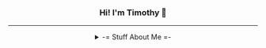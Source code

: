 <h3 align="center"> <b>Hi! I'm Timothy 👋</b></h3>

***
<details align="center">
<summary align="center">-= Stuff About Me =-</summary>
  
- 🎓 I'm currently studying Computer Science and Finance @ [The University of Waterloo](https://uwaterloo.ca/computing-financial-management/)
- 🤗 I enjoy everything about computers! I'm an avid PC enthusiast and enjoy programming 🔧
- 🐍 I'm learning Python in my free time </a>
- 🥅 Goals: Learn and experience as many things as possible! 😉
- 🏎 Currently obsessed with Formula 1! 😅

***
<h3 align="center">Experienced in</h3>

<img src="https://img.shields.io/badge/python%20-%2314354C.svg?&style=for-the-badge&logo=python&logoColor=white"/><img src="https://img.shields.io/badge/azure%20-%230072C6.svg?&style=for-the-badge&logo=azure-devops&logoColor=white"/><img src="https://img.shields.io/badge/github%20-%23121011.svg?&style=for-the-badge&logo=github&logoColor=white"/><img src="https://img.shields.io/badge/bitbucket%20-%230047B3.svg?&style=for-the-badge&logo=bitbucket&logoColor=white"/>

<h3 align="center">Connect with me</h3>
<p align="center">
<a href="https://twitter.com/intent/user?screen_name=Ti1mmyy" target="blank"><img align="center" src="https://img.shields.io/badge/@Ti1mmyy%20-%231DA1F2.svg?&style=for-the-badge&logo=Twitter&logoColor=white" alt="@Ti1mmyy"/></a>
<a href="https://linkedin.com/in/timothyzheng" target="blank"><img align="center" src="https://img.shields.io/badge/linkedin%20-%230077B5.svg?&style=for-the-badge&logo=linkedin&logoColor=white" alt="Timothy Zheng" /></a>
  
<a href="https://devpost.com/Ti1mmy" target="blank"><img align="center" src="https://img.shields.io/badge/Devpost-003E54.svg?style=for-the-badge&logo=Devpost&logoColor=white" alt="Devpost - Ti1mmy" /></a>

  
<h3>📊 Github Stats</h3>
<table valign="center" align="center"><tr>
  <td valign="center"> <img height="175em" src="https://github-readme-stat-ti1mmy.vercel.app/api?username=ti1mmy&count_private=true&theme=prussian&show_icons=true&hide=stars&hide_border=true" alt="Github Stats"/>
  &nbsp;&nbsp;&nbsp;
      <img height="250em" src="https://github-readme-stat-ti1mmy.vercel.app/api/top-langs/?username=ti1mmy&count_private=true&theme=prussian&hide_border=true" alt="Github Languages"/>
    </td></tr></table>
</details>
